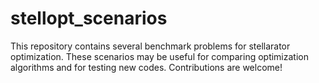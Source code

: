 # stellopt_scenarios

This repository contains several benchmark problems for stellarator
optimization. These scenarios may be useful for comparing optimization
algorithms and for testing new codes. Contributions are welcome!